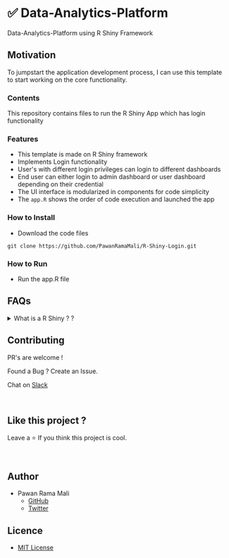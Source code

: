 # ✅ Data-Analytics-Platform

Data-Analytics-Platform using R Shiny Framework 

## Motivation

To jumpstart the application development process, I can use this template to start working on the core functionality. 


### Contents 

This repository contains files to run the R Shiny App which has login functionality


### Features 

* This template is made on R Shiny framework
* Implements Login functionality 
* User's with different login privileges can login to different dashboards
* End user can either login to admin dashboard or user dashboard depending on their credential
* The UI interface is modularized in components for code simplicity 
* The `app.R` shows the order of code execution and launched the app


### How to Install 

* Download the code files

```
git clone https://github.com/PawanRamaMali/R-Shiny-Login.git 

```


### How to Run

* Run the app.R file 


## FAQs

<!-- faq 1 -->
<details>
<summary> What is a R Shiny ? ? </summary>
<br/>

Shiny is an R package that makes it easy to build interactive web apps straight from R. You can host standalone apps on a webpage or embed them in R Markdown documents or build dashboards. You can also extend your Shiny apps with CSS themes, htmlwidgets, and JavaScript actions.

---
</details>


## Contributing

PR's are welcome !

Found a Bug ? Create an Issue.

Chat on [Slack](https://join.slack.com/t/newworkspace-9gk8128/shared_invite/zt-w6xv6tzr-gbHlelZiLQocs_twNmOypg)

<br/>


## Like this project ?

Leave a ⭐ If you think this project is cool.

<br/>


## Author

* Pawan Rama Mali 
  * [GitHub](https://github.com/PawanRamaMali) 
  * [Twitter](https://twitter.com/PawanRamaMali) 


## Licence

* [MIT License](LICENSE)

